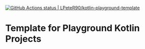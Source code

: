 [![GitHub Actions status | LPeteR90/kotlin-playground-template](https://github.com/LPeteR90/kotlin-playground-template/workflows/CI/badge.svg)](https://github.com/LPeteR90/kotlin-playground-template/actions?workflow=CI)

# Template for Playground Kotlin Projects


